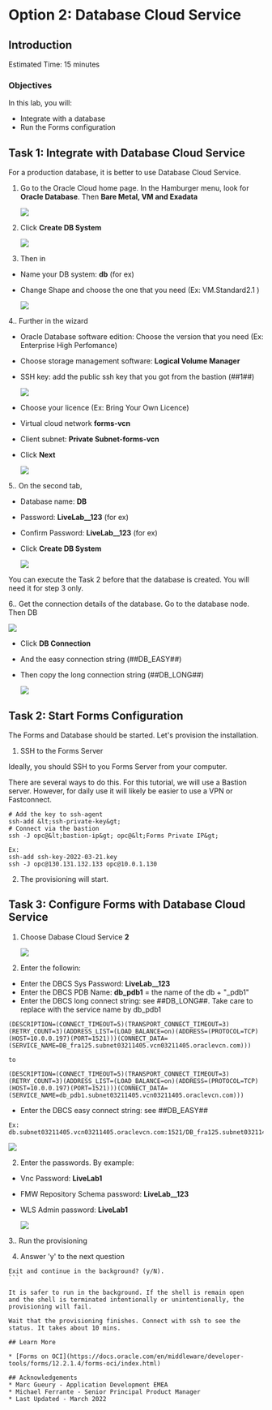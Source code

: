 # Option 2: Database Cloud Service

## Introduction

Estimated Time: 15 minutes

### Objectives

In this lab, you will: 
- Integrate with a database
- Run the Forms configuration

## Task 1: Integrate with Database Cloud Service

For a production database, it is better to use Database Cloud Service.

1. Go to the Oracle Cloud home page. In the Hamburger menu, look for **Oracle Database**. Then **Bare Metal, VM and Exadata**

   ![](./images/forms-db-hamburger.png)

2. Click **Create DB System**

   ![](./images/forms-db-create-button.png)

3. Then in
- Name your DB system: **db** (for ex)
- Change Shape and choose the one that you need (Ex: VM.Standard2.1 )

   ![](./images/forms-db-name.png)

4.. Further in the wizard

- Oracle Database software edition: Choose the version that you need (Ex: Enterprise High Perfomance)
- Choose storage management software: **Logical Volume Manager**
- SSH key: add the public ssh key that you got from the bastion (##1##)

   ![](./images/forms-db-ssh.png)

- Choose your licence (Ex: Bring Your Own Licence)
- Virtual cloud network **forms-vcn**
- Client subnet: **Private Subnet-forms-vcn**
- Click **Next**

   ![](./images/forms-db-vcn.png)

5.. On the second tab,

- Database name: **DB**
- Password: **LiveLab__123** (for ex)
- Confirm Password: **LiveLab__123** (for ex)
- Click **Create DB System**

   ![](./images/forms-db-tab2.png)

You can execute the Task 2 before that the database is created. You will need it for step 3 only.

6.. Get the connection details of the database.
    Go to the database node. Then DB

   ![](./images/forms-db-details.png)

- Click **DB Connection**
- And the easy connection string (##DB\_EASY##)
- Then copy the long connection string (##DB\_LONG##)

   ![](./images/forms-db-details2.png)

## Task 2: Start Forms Configuration 

The Forms and Database should be started. Let's provision the installation.

1. SSH to the Forms Server

Ideally, you should SSH to you Forms Server from your computer.

There are several ways to do this. For this tutorial, we will use a Bastion server.  However, for daily use it will likely be easier to use a VPN or Fastconnect. 

```
# Add the key to ssh-agent
ssh-add &lt;ssh-private-key&gt;
# Connect via the bastion
ssh -J opc@&lt;bastion-ip&gt; opc@&lt;Forms Private IP&gt;

Ex:
ssh-add ssh-key-2022-03-21.key
ssh -J opc@130.131.132.133 opc@10.0.1.130
```

2. The provisioning will start. 

## Task 3: Configure Forms with Database Cloud Service

1. Choose Dabase Cloud Service **2**

   ![](./images/forms-db-provision-start.png)

2. Enter the followin:
- Enter the DBCS Sys Password: **LiveLab__123**
- Enter the DBCS PDB Name: **db\_pdb1**
  = the name of the db + "_pdb1"
- Enter the DBCS long connect string:  see ##DB\_LONG##. Take care to replace with the service name by db_pdb1

```
(DESCRIPTION=(CONNECT_TIMEOUT=5)(TRANSPORT_CONNECT_TIMEOUT=3)(RETRY_COUNT=3)(ADDRESS_LIST=(LOAD_BALANCE=on)(ADDRESS=(PROTOCOL=TCP)(HOST=10.0.0.197)(PORT=1521)))(CONNECT_DATA=(SERVICE_NAME=DB_fra125.subnet03211405.vcn03211405.oraclevcn.com)))

to 

(DESCRIPTION=(CONNECT_TIMEOUT=5)(TRANSPORT_CONNECT_TIMEOUT=3)(RETRY_COUNT=3)(ADDRESS_LIST=(LOAD_BALANCE=on)(ADDRESS=(PROTOCOL=TCP)(HOST=10.0.0.197)(PORT=1521)))(CONNECT_DATA=(SERVICE_NAME=db_pdb1.subnet03211405.vcn03211405.oraclevcn.com)))
```

- Enter the DBCS easy connect string: see ##DB\_EASY##

```
Ex: db.subnet03211405.vcn03211405.oraclevcn.com:1521/DB_fra125.subnet03211405.vcn03211405.oraclevcn.com
```

   ![](./images/forms-db-provision-db.png)

2. Enter the passwords. By example:
- Vnc Password: **LiveLab1**
- FMW Repository Schema password: **LiveLab__123**
- WLS Admin password: **LiveLab1**

   ![](./images/forms-db-provision-password.png)

3.. Run the provisioning

4. Answer 'y' to the next question

````
Exit and continue in the background? (y/N).
```

It is safer to run in the background. If the shell is remain open
and the shell is terminated intentionally or unintentionally, the provisioning will fail.
  
Wait that the provisioning finishes. Connect with ssh to see the status. It takes about 10 mins.

## Learn More

* [Forms on OCI](https://docs.oracle.com/en/middleware/developer-tools/forms/12.2.1.4/forms-oci/index.html)

## Acknowledgements
* Marc Gueury - Application Development EMEA
* Michael Ferrante - Senior Principal Product Manager
* Last Updated - March 2022
